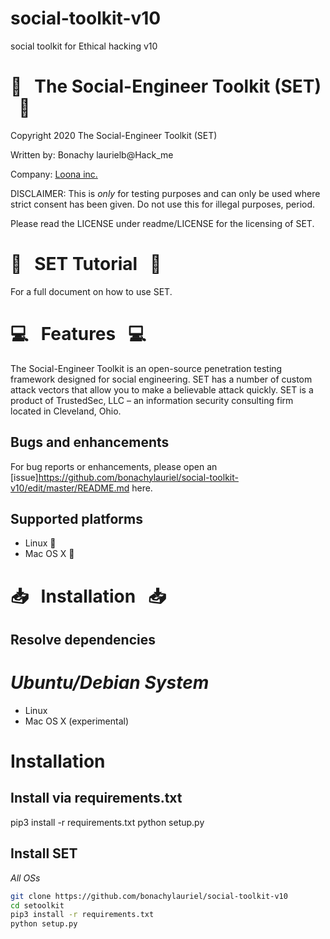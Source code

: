 # social-toolkit-v10
social toolkit for Ethical hacking v10
# :briefcase: &nbsp;  The Social-Engineer Toolkit (SET) &nbsp;  :briefcase:

Copyright 2020 The Social-Engineer Toolkit (SET)

Written by: Bonachy laurielb@Hack_me

Company: [Loona inc.](https://www.loona-inc.com)

DISCLAIMER: This is *only* for testing purposes and can only be used where strict consent has been given. Do not use this for illegal purposes, period.

Please read the LICENSE under readme/LICENSE for the licensing of SET. 


# :book: &nbsp; SET Tutorial &nbsp; :book:

For a full document on how to use SET.


# :computer: &nbsp; Features &nbsp; :computer:


The Social-Engineer Toolkit is an open-source penetration testing framework designed for social engineering. SET has a number of custom attack vectors that allow you to make a believable attack quickly. SET is a product of TrustedSec, LLC – an information security consulting firm located in Cleveland, Ohio.


## Bugs and enhancements

For bug reports or enhancements, please open an [issue]https://github.com/bonachylauriel/social-toolkit-v10/edit/master/README.md here.


## Supported platforms


* Linux :penguin:
* Mac OS X :apple:

# :inbox_tray: &nbsp; Installation &nbsp; :inbox_tray:
## Resolve dependencies
*Ubuntu/Debian System*
=======
* Linux
* Mac OS X (experimental)

# Installation

## Install via requirements.txt

pip3 install -r requirements.txt
python setup.py 

## Install SET

*All OSs*

```bash
git clone https://github.com/bonachylauriel/social-toolkit-v10
cd setoolkit
pip3 install -r requirements.txt
python setup.py
```
